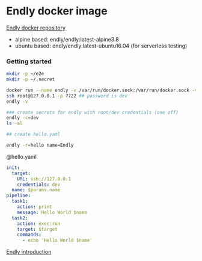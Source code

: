 # Endly docker image

[Endly docker repository](https://cloud.docker.com/repository/docker/endly/endly)

- alpine based: endly/endly:latest-alpine3.8
- ubuntu based: endly/endly:latest-ubuntu16.04 (for serverless testing)



### Getting started

```bash
mkdir -p ~/e2e
mkdir -p ~/.secret

docker run --name endly -v /var/run/docker.sock:/var/run/docker.sock -v ~/e2e:/e2e -v ~/e2e/.secret/:/root/.secret/ -p 7722:22  -d endly/endly:latest-ubuntu16.04  
ssh root@127.0.0.1 -p 7722 ## password is dev
endly -v

### create secrets for endly with root/dev credentials (one off)
endly -c=dev
ls -al 

## create hello.yaml

endly -r=hello name=Endly

```



@hello.yaml
```yaml
init:
  target:
    URL: ssh://127.0.0.1
    credentials: dev
  name: $params.name    
pipeline:
  task1:
    action: print
    message: Hello World $name
  task2:
    action: exec:run
    target: $target
    commands:
      - echo 'Hello World $name'
```

[Endly introduction](http://github.com/adrianwit/endly-introduction)